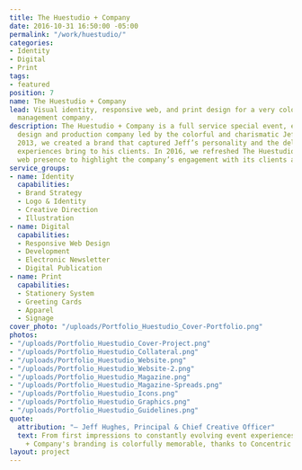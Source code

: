 ```yaml
---
title: The Huestudio + Company
date: 2016-10-31 16:50:00 -05:00
permalink: "/work/huestudio/"
categories:
- Identity
- Digital
- Print
tags:
- featured
position: 7
name: The Huestudio + Company
lead: Visual identity, responsive web, and print design for a very colorful event
  management company.
description: The Huestudio + Company is a full service special event, experiential
  design and production company led by the colorful and charismatic Jeff Hughes. In
  2013, we created a brand that captured Jeff’s personality and the delight his event
  experiences bring to his clients. In 2016, we refreshed The Huestudio + Company
  web presence to highlight the company’s engagement with its clients and its community.
service_groups:
- name: Identity
  capabilities:
  - Brand Strategy
  - Logo & Identity
  - Creative Direction
  - Illustration
- name: Digital
  capabilities:
  - Responsive Web Design
  - Development
  - Electronic Newsletter
  - Digital Publication
- name: Print
  capabilities:
  - Stationery System
  - Greeting Cards
  - Apparel
  - Signage
cover_photo: "/uploads/Portfolio_Huestudio_Cover-Portfolio.png"
photos:
- "/uploads/Portfolio_Huestudio_Cover-Project.png"
- "/uploads/Portfolio_Huestudio_Collateral.png"
- "/uploads/Portfolio_Huestudio_Website.png"
- "/uploads/Portfolio_Huestudio_Website-2.png"
- "/uploads/Portfolio_Huestudio_Magazine.png"
- "/uploads/Portfolio_Huestudio_Magazine-Spreads.png"
- "/uploads/Portfolio_Huestudio_Icons.png"
- "/uploads/Portfolio_Huestudio_Graphics.png"
- "/uploads/Portfolio_Huestudio_Guidelines.png"
quote:
  attribution: "– Jeff Hughes, Principal & Chief Creative Officer"
  text: From first impressions to constantly evolving event experiences, The Huestudio
    + Company's branding is colorfully memorable, thanks to Concentric Design!
layout: project
---
```


